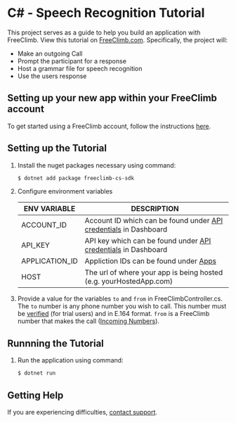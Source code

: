 # C# - Speech Recognition Tutorial

This project serves as a guide to help you build an application with FreeClimb. View this tutorial on [FreeClimb.com](https://docs.freeclimb.com/docs/add-speech-recognition-1#section-c). Specifically, the project will:

- Make an outgoing Call
- Prompt the participant for a response
- Host a grammar file for speech recognition
- Use the users response

## Setting up your new app within your FreeClimb account

To get started using a FreeClimb account, follow the instructions [here](https://docs.freeclimb.com/docs/getting-started-with-freeclimb).

## Setting up the Tutorial

1. Install the nuget packages necessary using command:

   ```bash
   $ dotnet add package freeclimb-cs-sdk
   ```

2. Configure environment variables

   | ENV VARIABLE            | DESCRIPTION                                                                                                                                                                             |
   | ----------------------- | --------------------------------------------------------------------------------------------------------------------------------------------------------------------------------------- |
   | ACCOUNT_ID              | Account ID which can be found under [API credentials](https://www.freeclimb.com/dashboard/portal/account/authentication) in Dashboard                                                         |
   | API_KEY              | API key which can be found under [API credentials](https://www.freeclimb.com/dashboard/portal/account/authentication) in Dashboard                                               |
   | APPLICATION_ID | Appliction IDs can be found under [Apps](https://www.freeclimb.com/dashboard/portal/applications) |
   | HOST | The url of where your app is being hosted (e.g. yourHostedApp.com) |

3. Provide a value for the variables `to` and `from` in FreeClimbController.cs. The `to` number is any phone number you wish to call. This number must be [verified](https://docs.freeclimb.com/docs/using-your-trial-account#section-verifying-outbound-numbers) (for trial users) and in E.164 format. `from` is a FreeClimb number that makes the call ([Incoming Numbers](https://www.freeclimb.com/dashboard/portal/numbers)).

## Runnning the Tutorial

1. Run the application using command:

   ```bash
   $ dotnet run
   ```

## Getting Help

If you are experiencing difficulties, [contact support](https://freeclimb.com/support).

